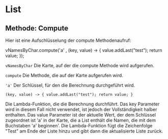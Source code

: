 # List

## Methode: Compute

Hier ist eine Aufschlüsselung der compute Methodenaufruf:

vNamesByChar.compute('a' , (key, value) -> { value.addLast("test"); return value; });

```vNamesByChar```
Die Karte, auf der die compute Methode wird aufgerufen.

```compute```
Die Methode, die auf der Karte aufgerufen wird.

```'a'```
Der Schlüssel, für den die Berechnung durchgeführt wird.

```(key, value) -> { value.addLast("test"); return value; }```

Die Lambda-Funktion, die die Berechnung durchführt. Das key Parameter wird in diesem Fall nicht verwendet, ist jedoch der Vollständigkeit halber enthalten. Das value Parameter ist der aktuelle Wert, der dem Schlüssel zugeordnet ist 'a' in der Karte, die a List<String> enthält die Namen, die mit dem Buchstaben 'a' beginnen'. Die Lambda-Funktion fügt die Zeichenfolge "Test" am Ende der Liste hinzu und gibt dann die aktualisierte Liste zurück.
